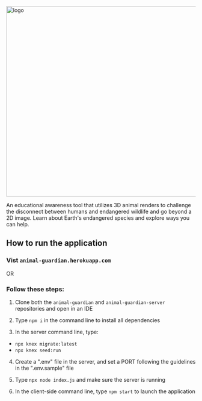 <img width="506" alt="logo" src="https://user-images.githubusercontent.com/102264671/177438348-a5945ced-82c0-4ded-b5c3-a4325ef95589.png">


An educational awareness tool that utilizes 3D animal renders to challenge the disconnect between humans and endangered wildlife and go beyond a 2D image. Learn about Earth's endangered species and explore ways you can help.


## How to run the application

### Vist `animal-guardian.herokuapp.com`

OR

### Follow these steps:

1. Clone both the `animal-guardian` and `animal-guardian-server` repositories and open in an IDE

2. Type `npm i` in the command line to install all dependencies

3. In the server command line, type:

- `npx knex migrate:latest`
- `npx knex seed:run`

4. Create a ".env" file in the server, and set a PORT following the guidelines in the ".env.sample" file

5. Type `npx node index.js` and make sure the server is running

6. In the client-side command line, type `npm start` to launch the application
